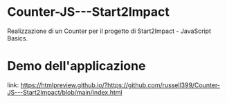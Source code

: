 # Counter-JS---Start2Impact
Realizzazione di un Counter per il progetto di Start2Impact - JavaScript Basics.

# Demo dell'applicazione

link: https://htmlpreview.github.io/?https://github.com/russell399/Counter-JS---Start2Impact/blob/main/index.html
